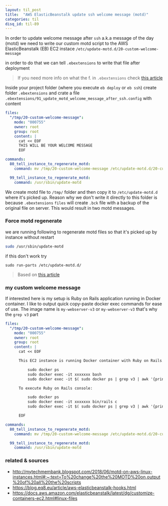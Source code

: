 ```yaml
---
layout: til_post
title:  "AWS ElasticBeanstalk update ssh welcome message (motd)"
categories: til
disq_id: til-89
---
```



In order to update welcome message after `ssh` a.k.a message of the day (motd) we need to write our custom
motd script to the AWS ElasticBeanstalk (EB) EC2 instace `/etc/update-motd.d/20-custom-welcome-message`

in order to do that we can tell `.ebextensions` to write that file after
deployment

> If you need more info on what the f. in `.ebextensions`  check [this article](https://blog.eq8.eu/article/aws-elasticbeanstalk-hooks.html)


Inside  your project folder (where you execute `eb deploy` or `eb ssh`) create folder `.ebextensions` and crate a file
`.ebextensions/91_update_motd_welcome_message_after_ssh.config` with content

```yaml
files:
  "/tmp/20-custom-welcome-message":
    mode: "000755"
    owner: root
    group: root
    content: |
      cat << EOF
      THIS WILL BE YOUR WELCOME MESSAGE
      EOF

commands:
  80_tell_instance_to_regenerate_motd:
    command: mv /tmp/20-custom-welcome-message /etc/update-motd.d/20-custom-welcome-message

  99_tell_instance_to_regenerate_motd:
    command: /usr/sbin/update-motd
```


We create motd file to `/tmp/` folder and then copy it to `/etc/update-motd.d` where it's picked up. Reason why we don't write it directly to this folder is because
`.ebextensions` `files` will create `.bck` file with a backup of the
original file on server. This would result in two motd messages.


### Force motd regenerate

we are running following to regenerate motd files so that it's picked up
by instance without restart

```bash
sudo /usr/sbin/update-motd
```


if this don't work try


```
sudo run-parts /etc/update-motd.d/
```

> Based on [this article](http://mytechmembank.blogspot.com/2018/06/motd-on-aws-linux-instances.html#:~:text=To%20change%20the%20MOTD%20on,output%20of%20all%20the%20scripts)

### my custom welcome message

If interested here is  my setup is Ruby on Rails application running in Docker container.
I like to output quick copy-paste docker exec commands for ease of use.
The image name is `my-webserver-v3` or `my-webserver-v3` that's why the
`grep v3` part

```yaml
files:
  "/tmp/20-custom-welcome-message":
    mode: "000755"
    owner: root
    group: root
    content: |
      cat << EOF

      This EC2 instance is running Docker container with Ruby on Rails. To access the container:

          sudo docker ps
          sudo docker exec -it xxxxxxx bash
          sudo docker exec -it $( sudo docker ps | grep v3 | awk '{print $1;}' | tail -n 1) bash

      To execute Ruby on Rails console:

          sudo docker ps
          sudo docker exec -it xxxxxxx bin/rails c
          sudo docker exec -it $( sudo docker ps | grep v3 | awk '{print $1;}' | tail -n 1) bin/rails c

      EOF

commands:
  80_tell_instance_to_regenerate_motd:
    command: mv /tmp/20-custom-welcome-message /etc/update-motd.d/20-custom-welcome-message

  99_tell_instance_to_regenerate_motd:
    command: /usr/sbin/update-motd
```


### related & sources

* <http://mytechmembank.blogspot.com/2018/06/motd-on-aws-linux-instances.html#:~:text=To%20change%20the%20MOTD%20on,output%20of%20all%20the%20scripts>
* <https://blog.eq8.eu/article/aws-elasticbeanstalk-hooks.html>
* <https://docs.aws.amazon.com/elasticbeanstalk/latest/dg/customize-containers-ec2.html#linux-files>



